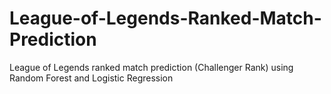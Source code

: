 # League-of-Legends-Ranked-Match-Prediction
League of Legends ranked match prediction (Challenger Rank) using Random Forest and Logistic Regression
